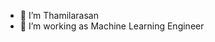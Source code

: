 - 👋 I’m Thamilarasan
- 👀 I’m working as Machine Learning Engineer

<!---
Thamilarasan777/Thamilarasan777 is a ✨ special ✨ repository because its `README.md` (this file) appears on your GitHub profile.
You can click the Preview link to take a look at your changes.
--->
